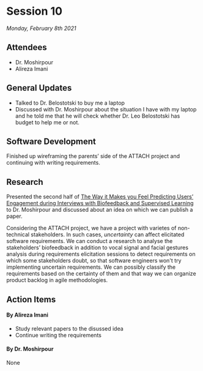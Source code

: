 # Session 10
*Monday, February 8th 2021*

## Attendees

- Dr. Moshirpour
- Alireza Imani

## General Updates

- Talked to Dr. Belostotski to buy me a laptop
- Discussed with Dr. Moshirpour about the situation I have with my laptop and he told me that he will check whether Dr. Leo Belostotski has budget to help me or not.

## Software Development

Finished up wireframing the parents’ side of the ATTACH project and continuing with writing requirements.

## Research

Presented the second half of [The Way it Makes you Feel Predicting Users’ Engagement during Interviews with Biofeedback and Supervised Learning](https://github.com/alirezaimn/msc/issues/27) to Dr. Moshirpour and discussed about an idea on which we can publish a paper.  

Considering the ATTACH project, we have a project with varietes of non-technical stakeholders. In such cases, *uncertainty* can affect elicitated software requirements. We can conduct a research to analyse the stakeholders’ biofeedback in addition to vocal signal and facial gestures analysis during requirements elicitation sessions to detect requirements on which some stakeholders doubt, so that  software engineers won't try implementing uncertain requirements. We can possibly classify the requirements based on the certainty of them and that way we can organize product backlog in agile methodologies.


## Action Items

#### By Alireza Imani
- Study relevant papers to the disussed idea
- Continue writing the requirements
#### By Dr. Moshirpour
None
